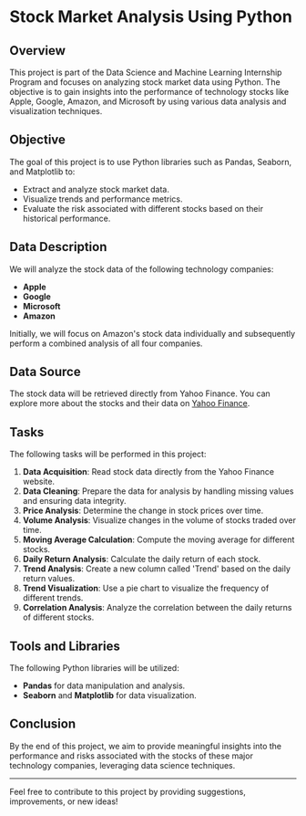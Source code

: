 # Stock Market Analysis Using Python

## Overview

This project is part of the Data Science and Machine Learning Internship Program and focuses on analyzing stock market data using Python. The objective is to gain insights into the performance of technology stocks like Apple, Google, Amazon, and Microsoft by using various data analysis and visualization techniques.

## Objective

The goal of this project is to use Python libraries such as Pandas, Seaborn, and Matplotlib to:

- Extract and analyze stock market data.
- Visualize trends and performance metrics.
- Evaluate the risk associated with different stocks based on their historical performance.

## Data Description

We will analyze the stock data of the following technology companies:

- **Apple**
- **Google**
- **Microsoft**
- **Amazon**

Initially, we will focus on Amazon's stock data individually and subsequently perform a combined analysis of all four companies.

## Data Source

The stock data will be retrieved directly from Yahoo Finance. You can explore more about the stocks and their data on [Yahoo Finance](https://in.finance.yahoo.com/).

## Tasks

The following tasks will be performed in this project:

1. **Data Acquisition**: Read stock data directly from the Yahoo Finance website.
2. **Data Cleaning**: Prepare the data for analysis by handling missing values and ensuring data integrity.
3. **Price Analysis**: Determine the change in stock prices over time.
4. **Volume Analysis**: Visualize changes in the volume of stocks traded over time.
5. **Moving Average Calculation**: Compute the moving average for different stocks.
6. **Daily Return Analysis**: Calculate the daily return of each stock.
7. **Trend Analysis**: Create a new column called 'Trend' based on the daily return values.
8. **Trend Visualization**: Use a pie chart to visualize the frequency of different trends.
9. **Correlation Analysis**: Analyze the correlation between the daily returns of different stocks.

## Tools and Libraries

The following Python libraries will be utilized:

- **Pandas** for data manipulation and analysis.
- **Seaborn** and **Matplotlib** for data visualization.

## Conclusion

By the end of this project, we aim to provide meaningful insights into the performance and risks associated with the stocks of these major technology companies, leveraging data science techniques.

---

Feel free to contribute to this project by providing suggestions, improvements, or new ideas!